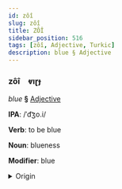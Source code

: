 ```yaml
---
id: zôî
slug: zôî
title: ZÔÎ
sidebar_position: 516
tags: [zôî, Adjective, Turkic]
description: blue § Adjective
---
```


### zôî&emsp;<span kind="abugida">ⱴıɽɟ</span>

*blue* **§** [Adjective](../../tags/Adjective)

**IPA**: /ˈd͡ʒo.i/

**Verb**: to be blue

**Noun**: blueness

**Modifier**: blue

<details>
    <summary>Origin</summary>
    Azerbaijani göy [d͡ʒœj]<br/>
    <em>Turkic Language Family</em>
</details>